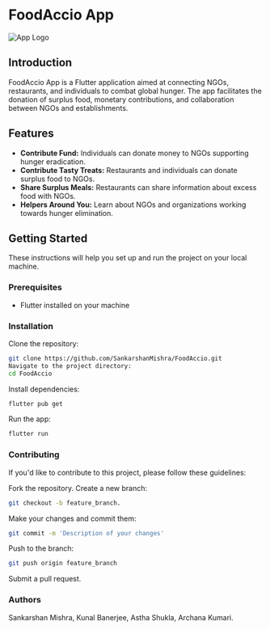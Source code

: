 # FoodAccio App

![App Logo](https://www.government.se/globalassets/government/bilder/finansdepartementet/agenda-2030-icons/theglobalgoals_icons_color_goal_2.png?preset=Landscape_3x2_690x460)

## Introduction

FoodAccio App is a Flutter application aimed at connecting NGOs, restaurants, and individuals to combat global hunger. The app facilitates the donation of surplus food, monetary contributions, and collaboration between NGOs and establishments.

## Features

- **Contribute Fund:** Individuals can donate money to NGOs supporting hunger eradication.
- **Contribute Tasty Treats:** Restaurants and individuals can donate surplus food to NGOs.
- **Share Surplus Meals:** Restaurants can share information about excess food with NGOs.
- **Helpers Around You:** Learn about NGOs and organizations working towards hunger elimination.

## Getting Started

These instructions will help you set up and run the project on your local machine.

### Prerequisites

- Flutter installed on your machine

### Installation
Clone the repository:
   ```bash
   git clone https://github.com/SankarshanMishra/FoodAccio.git
   Navigate to the project directory:
   cd FoodAccio
   ```
   Install dependencies:
   ```bash
   flutter pub get
   ```
   Run the app:
   ```bash
   flutter run
```
### Contributing
If you'd like to contribute to this project, please follow these guidelines:

Fork the repository.
Create a new branch:
 ```bash
git checkout -b feature_branch.
```
Make your changes and commit them: 
 ```bash
git commit -m 'Description of your changes'
```
Push to the branch:
```bash
git push origin feature_branch
```
Submit a pull request.
### Authors
Sankarshan Mishra,
Kunal Banerjee,
Astha Shukla,
Archana Kumari.
